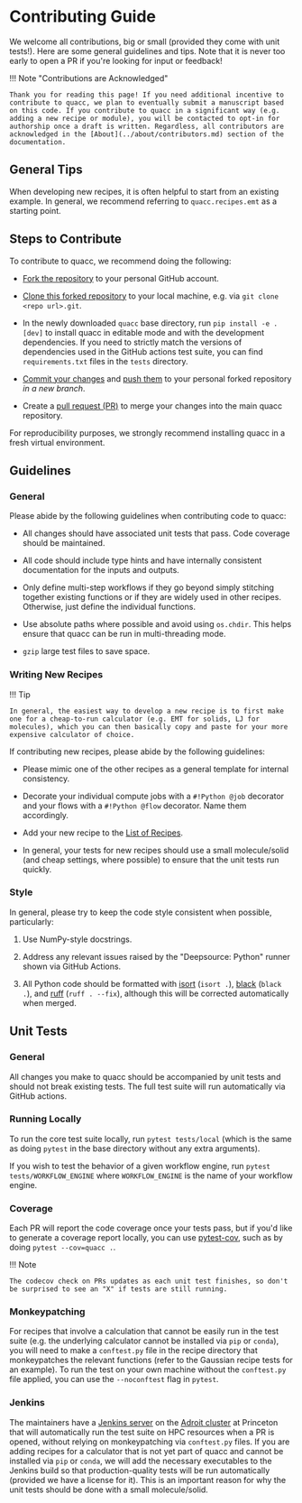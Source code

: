 # Contributing Guide

We welcome all contributions, big or small (provided they come with unit tests!). Here are some general guidelines and tips. Note that it is never too early to open a PR if you're looking for input or feedback!

!!! Note "Contributions are Acknowledged"

    Thank you for reading this page! If you need additional incentive to contribute to quacc, we plan to eventually submit a manuscript based on this code. If you contribute to quacc in a significant way (e.g. adding a new recipe or module), you will be contacted to opt-in for authorship once a draft is written. Regardless, all contributors are acknowledged in the [About](../about/contributors.md) section of the documentation.

## General Tips

When developing new recipes, it is often helpful to start from an existing example. In general, we recommend referring to `quacc.recipes.emt` as a starting point.

## Steps to Contribute

To contribute to quacc, we recommend doing the following:

- [Fork the repository](https://docs.github.com/en/get-started/quickstart/fork-a-repo) to your personal GitHub account.

- [Clone this forked repository](https://docs.github.com/en/repositories/creating-and-managing-repositories/cloning-a-repository) to your local machine, e.g. via `git clone <repo url>.git`.

- In the newly downloaded `quacc` base directory, run `pip install -e .[dev]` to install quacc in editable mode and with the development dependencies. If you need to strictly match the versions of dependencies used in the GitHub actions test suite, you can find `requirements.txt` files in the `tests` directory.

- [Commit your changes](https://github.com/git-guides/git-commit) and [push them](https://github.com/git-guides/git-push) to your personal forked repository _in a new branch_.

- Create a [pull request (PR)](https://docs.github.com/en/pull-requests/collaborating-with-pull-requests/proposing-changes-to-your-work-with-pull-requests/creating-a-pull-request) to merge your changes into the main quacc repository.

For reproducibility purposes, we strongly recommend installing quacc in a fresh virtual environment.

## Guidelines

### General

Please abide by the following guidelines when contributing code to quacc:

- All changes should have associated unit tests that pass. Code coverage should be maintained.

- All code should include type hints and have internally consistent documentation for the inputs and outputs.

- Only define multi-step workflows if they go beyond simply stitching together existing functions or if they are widely used in other recipes. Otherwise, just define the individual functions.

- Use absolute paths where possible and avoid using `os.chdir`. This helps ensure that quacc can be run in multi-threading mode.

- `gzip` large test files to save space.

### Writing New Recipes

!!! Tip

    In general, the easiest way to develop a new recipe is to first make one for a cheap-to-run calculator (e.g. EMT for solids, LJ for molecules), which you can then basically copy and paste for your more expensive calculator of choice.

If contributing new recipes, please abide by the following guidelines:

- Please mimic one of the other recipes as a general template for internal consistency.

- Decorate your individual compute jobs with a `#!Python @job` decorator and your flows with a `#!Python @flow` decorator. Name them accordingly.

- Add your new recipe to the [List of Recipes](../user/recipes/recipes_list.md).

- In general, your tests for new recipes should use a small molecule/solid (and cheap settings, where possible) to ensure that the unit tests run quickly.

### Style

In general, please try to keep the code style consistent when possible, particularly:

1. Use NumPy-style docstrings.

2. Address any relevant issues raised by the "Deepsource: Python" runner shown via GitHub Actions.

3. All Python code should be formatted with [isort](https://github.com/PyCQA/isort) (`isort .`), [black](https://github.com/psf/black) (`black .`), and [ruff](https://github.com/astral-sh/ruff) (`ruff . --fix`), although this will be corrected automatically when merged.

## Unit Tests

### General

All changes you make to quacc should be accompanied by unit tests and should not break existing tests. The full test suite will run automatically via GitHub actions.

### Running Locally

To run the core test suite locally, run `pytest tests/local` (which is the same as doing `pytest` in the base directory without any extra arguments).

If you wish to test the behavior of a given workflow engine, run `pytest tests/WORKFLOW_ENGINE` where `WORKFLOW_ENGINE` is the name of your workflow engine.

### Coverage

Each PR will report the code coverage once your tests pass, but if you'd like to generate a coverage report locally, you can use [pytest-cov](https://pytest-cov.readthedocs.io/en/latest/), such as by doing `pytest --cov=quacc .`.

!!! Note

    The codecov check on PRs updates as each unit test finishes, so don't be surprised to see an "X" if tests are still running.

### Monkeypatching

For recipes that involve a calculation that cannot be easily run in the test suite (e.g. the underlying calculator cannot be installed via `pip` or `conda`), you will need to make a `conftest.py` file in the recipe directory that monkeypatches the relevant functions (refer to the Gaussian recipe tests for an example). To run the test on your own machine without the `conftest.py` file applied, you can use the `--noconftest` flag in `pytest`.

### Jenkins

The maintainers have a [Jenkins server](https://www.jenkins.io/) on the [Adroit cluster](https://researchcomputing.princeton.edu/systems/adroit) at Princeton that will automatically run the test suite on HPC resources when a PR is opened, without relying on monkeypatching via `conftest.py` files. If you are adding recipes for a calculator that is not yet part of quacc and cannot be installed via `pip` or `conda`, we will add the necessary executables to the Jenkins build so that production-quality tests will be run automatically (provided we have a license for it). This is an important reason for why the unit tests should be done with a small molecule/solid.
